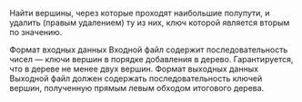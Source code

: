 
Найти вершины, через которые проходят наибольшие полупути, и удалить (правым удалением) ту из них, ключ которой является вторым по значению.

Формат входных данных
Входной файл содержит последовательность чисел — ключи вершин в порядке добавления в дерево. Гарантируется, что в дереве не менее двух вершин.
Формат выходных данных
Выходной файл должен содержать последовательность ключей вершин, полученную прямым левым обходом итогового дерева.
